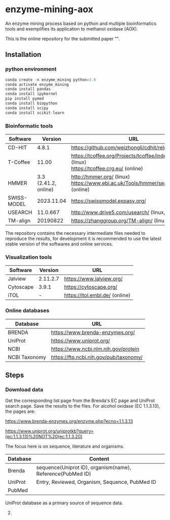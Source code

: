 # enzyme-mining-aox
An enzyme mining process based on python and multiple bioinformatics tools and exemplifies its application to methanol oxidase (AOX).

This is the online repository for the submitted paper "".

## Installation

### python environment

```python
conda create -n enzyme_mining python=3.8
conda activate enzyme_mining
conda install pandas
conda install ipykernel
pip install pymed
conda install biopython
conda install scipy
conda install scikit-learn
```

### Bioinformatic tools

| Software    | Version                    | URL                                                          |
| ----------- | -------------------------- | ------------------------------------------------------------ |
| CD-HIT      | 4.8.1                      | https://github.com/weizhongli/cdhit/releases (linux)         |
| T-Coffee    | 11.00                      | https://tcoffee.org/Projects/tcoffee/index.html (linux)<br />https://tcoffee.crg.eu/ (online) |
| HMMER       | 3.3 <br />(2.41.2, online) | http://hmmer.org/ (linux)<br />https://www.ebi.ac.uk/Tools/hmmer/search/phmmer (online) |
| SWISS-MODEL | 2023.11.04                 | https://swissmodel.expasy.org/                               |
| USEARCH     | 11.0.667                   | http://www.drive5.com/usearch/ (linux, windows)              |
| TM-align    | 20190822                   | https://zhanggroup.org/TM-align/ (linux)                     |

The repository contains the necessary intermediate files needed to reproduce the results, for development it is recommended to use the latest stable version of the softwares and online services.

### Visualization tools

| Software  | Version  | URL                            |
| --------- | -------- | ------------------------------ |
| Jalview   | 2.11.2.7 | https://www.jalview.org/       |
| Cytoscape | 3.9.1    | https://cytoscape.org/         |
| iTOL      | -        | https://itol.embl.de/ (online) |



### Online databases

| Database      | URL                                    |
| ------------- | -------------------------------------- |
| BRENDA        | https://www.brenda-enzymes.org/        |
| UniProt       | https://www.uniprot.org/               |
| NCBI          | https://www.ncbi.nlm.nih.gov/protein   |
| NCBI Taxonomy | https://ftp.ncbi.nih.gov/pub/taxonomy/ |



## Steps

### Download data

Get the corresponding list page from the Brenda's EC page and UniProt search page. Save the results to the files. For alcohol oxidase (EC 1.1.3.13), the pages are:

https://www.brenda-enzymes.org/enzyme.php?ecno=1.1.3.13

https://www.uniprot.org/uniprotkb?query=(ec:1.1.3.13)%20NOT%20(ec:1.1.3.20)

The focus here is on sequence, literature and organisms.

| Database | Content                                                    |
| -------- | ---------------------------------------------------------- |
| Brenda   | sequence(Uniprot ID), organism(name), Reference(PubMed ID) |
| UniProt  | Entry, Reviewed, Organism, Sequence, PubMed ID             |
| PubMed   |                                                            |

UniProt database as a primary source of sequence data.









2. 